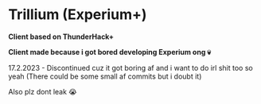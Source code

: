 # Trillium (Experium+)
**Client based on ThunderHack+**

**Client made because i got bored developing Experium ong :skull:**

17.2.2023 - Discontinued cuz it got boring af and i want to do irl shit too so yeah (There could be some small af commits but i doubt it)

Also plz dont leak :sob:

